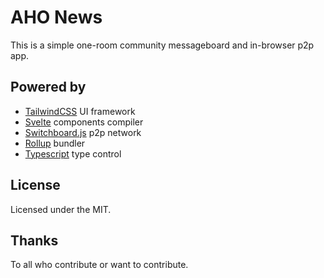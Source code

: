 AHO News
===========

This is a simple one-room community messageboard and in-browser p2p app.

Powered by
----------

 - [TailwindCSS](https://tailwindcss.com) UI framework
 - [Svelte](https://svelte.dev/) components compiler
 - [Switchboard.js](https://github.com/shadowmoose/switchboard.js) p2p network
 - [Rollup](https://rollupjs.org) bundler
 - [Typescript](https://www.typescriptlang.org) type control

License
-------

Licensed under the MIT.

Thanks
------

To all who contribute or want to contribute.
